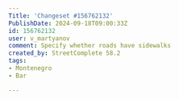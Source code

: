 ```yaml
---
Title: 'Changeset #156762132'
PublishDate: 2024-09-18T09:00:33Z
id: 156762132
user: v_martyanov
comment: Specify whether roads have sidewalks
created_by: StreetComplete 58.2
tags:
- Montenegro
- Bar

---
```

